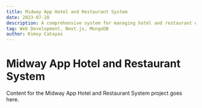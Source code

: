 ```yaml
---
title: Midway App Hotel and Restaurant System
date: 2023-07-28
description: A comprehensive system for managing hotel and restaurant operations.
tag: Web Development, Next.js, MongoDB
author: Kimoy Catayas
---
```


# Midway App Hotel and Restaurant System

Content for the Midway App Hotel and Restaurant System project goes here.
